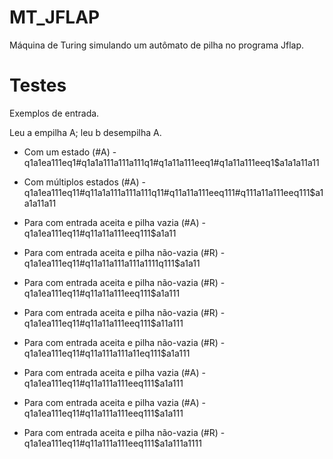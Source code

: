 # MT_JFLAP
Máquina de Turing simulando um autômato de pilha no programa Jflap.

# Testes
Exemplos de entrada.

Leu a empilha A; leu b desempilha A.

* Com um estado (#A) - q1a1ea111eq1#q1a1a111a111a111q1#q1a11a111eeq1#q1a11a111eeq1$a1a1a11a11

* Com múltiplos estados (#A) - q1a1ea111eq11#q11a1a111a111a111q11#q11a11a111eeq111#q111a11a111eeq111$a1a1a11a11

* Para com entrada aceita e pilha vazia (#A) - q1a1ea111eq11#q11a11a111eeq111$a1a11 

* Para com entrada aceita e pilha não-vazia (#R) - q1a1ea111eq11#q11a11a111a111a1111q111$a1a11

* Para com entrada aceita e pilha não-vazia (#R) - q1a1ea111eq11#q11a11a111eeq111$a1a111

* Para com entrada aceita e pilha não-vazia (#R) - q1a1ea111eq11#q11a11a111eeq111$a11a111

* Para com entrada aceita e pilha não-vazia (#R) - q1a1ea111eq11#q11a111a111a11eq111$a1a111

* Para com entrada aceita e pilha vazia (#A) - q1a1ea111eq11#q11a111a111eeq111$a1a111

* Para com entrada aceita e pilha vazia (#A) - q1a1ea111eq11#q11a111a111eeq111$a1a111

* Para com entrada aceita e pilha não-vazia (#R) - q1a1ea111eq11#q11a111a111eeq111$a1a111a1111
